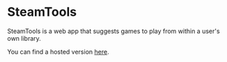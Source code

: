 # SteamTools 

SteamTools is a web app that suggests games to play from within a user's own library.

You can find a hosted version [here](http://steamtools.megmitchell.ca).